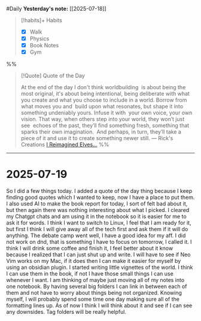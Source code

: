 #Daily
**Yesterday's note:** [[2025-07-18]]

> [!habits]+ Habits 
>- [x] Walk
>- [x] Physics 
> - [x] Book Notes
> - [x] Gym

%%
> [!Quote]  Quote of the Day
>
>At the end of the day I don't think worldbuilding  is about being the most original, it's about being intentional, being deliberate with what  you create and what you choose to include in a world. Borrow from what moves you and  build upon what resonates, but shape it into something undeniably yours. Infuse it with  your own voice, your own vision. That way, when others step into your world, they won’t just see  echoes of the past, they’ll find something fresh, something that sparks their own imagination.  And perhaps, in turn, they’ll take a piece of it and use it to create something newer still.
> — Rick's Creations [I Reimagined Elves...](https://youtu.be/VZIwWawhSdI?t=1372)
%%

<hr>

# 2025-07-19

So I did a few things today. I added a quote of the day thing because I keep finding good quotes which I wanted to keep, now I have a place to put them. I also used AI to make the book report for today, I sort of felt bad about it, but then again there was nothing interesting about what I picked. I cleared my Chatgpt chats and am using it in the notebook so it is easier for me to ask it for words. I think I want to switch to Linux, I feel that I am ready for it, but first I think I will give away all of the tech first and ask them if it will do anything. The debate camp went well, I have a good idea for my aff. I did not work on dnd, that is something I have to focus on tomorrow, I called it. I think I will drink some coffee and finish it, I feel better about it know because I realized that I can just shut up and write. I will have to see if Neo Vim works on my Mac, if it does then I can make it easier for myself by using an obsidian plugin. I started writing little vignettes of the world. I think I can use them in the book, if not I have those small things I can use whenever I want. I am thinking of maybe just moving all of my notes into one notebook. By having several big folders I can link in between each of them and not have to worry about things being not organized. Knowing myself, I will probably spend some time one day making sure all of the formatting lines up. As of now I think I will think about it and see if I can see any downsides. Tag folders will be really helpful. 